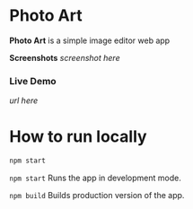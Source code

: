 # Photo Art

**Photo Art** is a simple image editor web app

**Screenshots**
_screenshot here_

### Live Demo

_url here_

# How to run locally

```bash
npm start
```

`npm start`
Runs the app in development mode.

`npm build`
Builds production version of the app.
